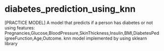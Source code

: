 # diabetes_prediction_using_knn
[PRACTICE MODEL]
A model that predicts if a person has diabetes or not using features: Pregnancies,Glucose,BloodPressure,SkinThickness,Insulin,BMI,DiabetesPedigreeFunction,Age,Outcome.
knn model implemented by using sklearn library
